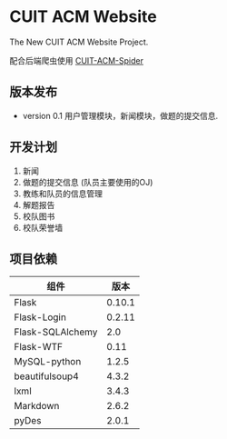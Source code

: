 # CUIT ACM Website

The New CUIT ACM Website Project.

配合后端爬虫使用 [CUIT-ACM-Spider](https://github.com/Raynxxx/CUIT-ACM-Spider)

## 版本发布
* version 0.1 用户管理模块，新闻模块，做题的提交信息.

## 开发计划
1. 新闻
2. 做题的提交信息 (队员主要使用的OJ)
3. 教练和队员的信息管理
4. 解题报告
5. 校队图书
6. 校队荣誉墙

## 项目依赖
|组件|版本|
|----|----|
|Flask|0.10.1|
|Flask-Login|0.2.11|
|Flask-SQLAlchemy|2.0|
|Flask-WTF|0.11|
|MySQL-python|1.2.5|
|beautifulsoup4|4.3.2|
|lxml|3.4.3|
|Markdown|2.6.2|
|pyDes|2.0.1|
